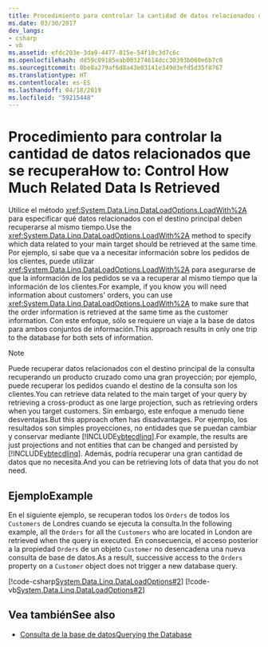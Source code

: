 ```yaml
---
title: Procedimiento para controlar la cantidad de datos relacionados que se recupera
ms.date: 03/30/2017
dev_langs:
- csharp
- vb
ms.assetid: efdc203e-3da9-4477-815e-54f10c3d7c6c
ms.openlocfilehash: dd59c09185eab003274614dcc30393b060e6b7c0
ms.sourcegitcommit: 0be8a279af6d8a43e03141e349d3efd5d35f8767
ms.translationtype: HT
ms.contentlocale: es-ES
ms.lasthandoff: 04/18/2019
ms.locfileid: "59215448"
---
```

# <a name="how-to-control-how-much-related-data-is-retrieved"></a><span data-ttu-id="9faec-102">Procedimiento para controlar la cantidad de datos relacionados que se recupera</span><span class="sxs-lookup"><span data-stu-id="9faec-102">How to: Control How Much Related Data Is Retrieved</span></span>
<span data-ttu-id="9faec-103">Utilice el método <xref:System.Data.Linq.DataLoadOptions.LoadWith%2A> para especificar qué datos relacionados con el destino principal deben recuperarse al mismo tiempo.</span><span class="sxs-lookup"><span data-stu-id="9faec-103">Use the <xref:System.Data.Linq.DataLoadOptions.LoadWith%2A> method to specify which data related to your main target should be retrieved at the same time.</span></span> <span data-ttu-id="9faec-104">Por ejemplo, si sabe que va a necesitar información sobre los pedidos de los clientes, puede utilizar <xref:System.Data.Linq.DataLoadOptions.LoadWith%2A> para asegurarse de que la información de los pedidos se va a recuperar al mismo tiempo que la información de los clientes.</span><span class="sxs-lookup"><span data-stu-id="9faec-104">For example, if you know you will need information about customers' orders, you can use <xref:System.Data.Linq.DataLoadOptions.LoadWith%2A> to make sure that the order information is retrieved at the same time as the customer information.</span></span> <span data-ttu-id="9faec-105">Con este enfoque, sólo se requiere un viaje a la base de datos para ambos conjuntos de información.</span><span class="sxs-lookup"><span data-stu-id="9faec-105">This approach results in only one trip to the database for both sets of information.</span></span>  
  
> [!NOTE]
>  <span data-ttu-id="9faec-106">Puede recuperar datos relacionados con el destino principal de la consulta recuperando un producto cruzado como una gran proyección; por ejemplo, puede recuperar los pedidos cuando el destino de la consulta son los clientes.</span><span class="sxs-lookup"><span data-stu-id="9faec-106">You can retrieve data related to the main target of your query by retrieving a cross-product as one large projection, such as retrieving orders when you target customers.</span></span> <span data-ttu-id="9faec-107">Sin embargo, este enfoque a menudo tiene desventajas.</span><span class="sxs-lookup"><span data-stu-id="9faec-107">But this approach often has disadvantages.</span></span> <span data-ttu-id="9faec-108">Por ejemplo, los resultados son simples proyecciones, no entidades que se puedan cambiar y conservar mediante [!INCLUDE[vbtecdlinq](../../../../../../includes/vbtecdlinq-md.md)].</span><span class="sxs-lookup"><span data-stu-id="9faec-108">For example, the results are just projections and not entities that can be changed and persisted by [!INCLUDE[vbtecdlinq](../../../../../../includes/vbtecdlinq-md.md)].</span></span> <span data-ttu-id="9faec-109">Además, podría recuperar una gran cantidad de datos que no necesita.</span><span class="sxs-lookup"><span data-stu-id="9faec-109">And you can be retrieving lots of data that you do not need.</span></span>  
  
## <a name="example"></a><span data-ttu-id="9faec-110">Ejemplo</span><span class="sxs-lookup"><span data-stu-id="9faec-110">Example</span></span>  
 <span data-ttu-id="9faec-111">En el siguiente ejemplo, se recuperan todos los `Orders` de todos los `Customers` de Londres cuando se ejecuta la consulta.</span><span class="sxs-lookup"><span data-stu-id="9faec-111">In the following example, all the `Orders` for all the `Customers` who are located in London are retrieved when the query is executed.</span></span> <span data-ttu-id="9faec-112">En consecuencia, el acceso posterior a la propiedad `Orders` de un objeto `Customer` no desencadena una nueva consulta de base de datos.</span><span class="sxs-lookup"><span data-stu-id="9faec-112">As a result, successive access to the `Orders` property on a `Customer` object does not trigger a new database query.</span></span>  
  
 [!code-csharp[System.Data.Linq.DataLoadOptions#2](../../../../../../samples/snippets/csharp/VS_Snippets_Data/system.data.linq.dataloadoptions/cs/program.cs#2)]
 [!code-vb[System.Data.Linq.DataLoadOptions#2](../../../../../../samples/snippets/visualbasic/VS_Snippets_Data/system.data.linq.dataloadoptions/vb/module1.vb#2)]  
  
## <a name="see-also"></a><span data-ttu-id="9faec-113">Vea también</span><span class="sxs-lookup"><span data-stu-id="9faec-113">See also</span></span>

- [<span data-ttu-id="9faec-114">Consulta de la base de datos</span><span class="sxs-lookup"><span data-stu-id="9faec-114">Querying the Database</span></span>](../../../../../../docs/framework/data/adonet/sql/linq/querying-the-database.md)
